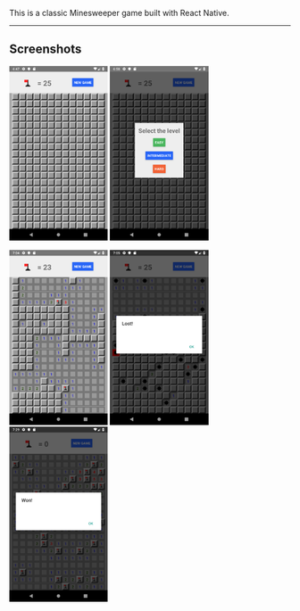 This is a classic Minesweeper game built with React Native.
___

## Screenshots
<p>
  <img src="./screenshots/01.png" height="35%" width="35%">
  <img src="./screenshots/02.png" height="35%" width="35%">
</p>
<img src="./screenshots/03.png" height="35%" width="35%">
<img src="./screenshots/04.png" height="35%" width="35%">
<img src="./screenshots/05.png" height="35%" width="35%">
